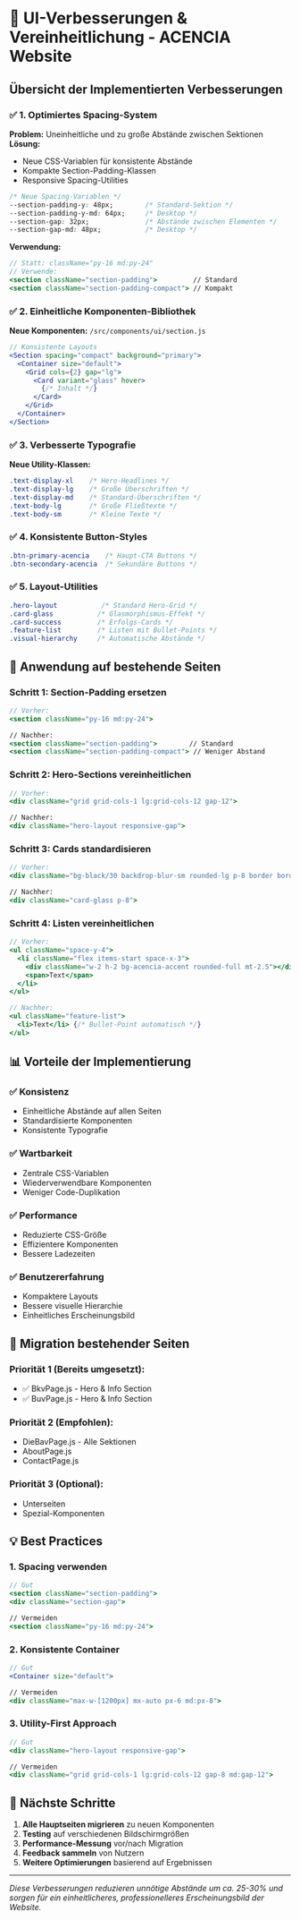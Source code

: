 # 🎨 UI-Verbesserungen & Vereinheitlichung - ACENCIA Website

## Übersicht der Implementierten Verbesserungen

### ✅ 1. Optimiertes Spacing-System
**Problem:** Uneinheitliche und zu große Abstände zwischen Sektionen
**Lösung:** 
- Neue CSS-Variablen für konsistente Abstände
- Kompakte Section-Padding-Klassen
- Responsive Spacing-Utilities

```css
/* Neue Spacing-Variablen */
--section-padding-y: 48px;        /* Standard-Sektion */
--section-padding-y-md: 64px;     /* Desktop */
--section-gap: 32px;              /* Abstände zwischen Elementen */
--section-gap-md: 48px;           /* Desktop */
```

**Verwendung:**
```jsx
// Statt: className="py-16 md:py-24"
// Verwende: 
<section className="section-padding">         // Standard
<section className="section-padding-compact"> // Kompakt
```

### ✅ 2. Einheitliche Komponenten-Bibliothek
**Neue Komponenten:** `/src/components/ui/section.js`

```jsx
// Konsistente Layouts
<Section spacing="compact" background="primary">
  <Container size="default">
    <Grid cols={2} gap="lg">
      <Card variant="glass" hover>
        {/* Inhalt */}
      </Card>
    </Grid>
  </Container>
</Section>
```

### ✅ 3. Verbesserte Typografie
**Neue Utility-Klassen:**
```css
.text-display-xl    /* Hero-Headlines */
.text-display-lg    /* Große Überschriften */
.text-display-md    /* Standard-Überschriften */
.text-body-lg       /* Große Fließtexte */
.text-body-sm       /* Kleine Texte */
```

### ✅ 4. Konsistente Button-Styles
```css
.btn-primary-acencia    /* Haupt-CTA Buttons */
.btn-secondary-acencia  /* Sekundäre Buttons */
```

### ✅ 5. Layout-Utilities
```css
.hero-layout           /* Standard Hero-Grid */
.card-glass           /* Glasmorphismus-Effekt */
.card-success         /* Erfolgs-Cards */
.feature-list         /* Listen mit Bullet-Points */
.visual-hierarchy     /* Automatische Abstände */
```

## 🚀 Anwendung auf bestehende Seiten

### Schritt 1: Section-Padding ersetzen
```jsx
// Vorher:
<section className="py-16 md:py-24">

// Nachher:
<section className="section-padding">        // Standard
<section className="section-padding-compact"> // Weniger Abstand
```

### Schritt 2: Hero-Sections vereinheitlichen
```jsx
// Vorher:
<div className="grid grid-cols-1 lg:grid-cols-12 gap-12">

// Nachher:
<div className="hero-layout responsive-gap">
```

### Schritt 3: Cards standardisieren
```jsx
// Vorher:
<div className="bg-black/30 backdrop-blur-sm rounded-lg p-8 border border-white/10">

// Nachher:
<div className="card-glass p-8">
```

### Schritt 4: Listen vereinheitlichen
```jsx
// Vorher:
<ul className="space-y-4">
  <li className="flex items-start space-x-3">
    <div className="w-2 h-2 bg-acencia-accent rounded-full mt-2.5"></div>
    <span>Text</span>
  </li>
</ul>

// Nachher:
<ul className="feature-list">
  <li>Text</li> {/* Bullet-Point automatisch */}
</ul>
```

## 📊 Vorteile der Implementierung

### ✅ Konsistenz
- Einheitliche Abstände auf allen Seiten
- Standardisierte Komponenten
- Konsistente Typografie

### ✅ Wartbarkeit
- Zentrale CSS-Variablen
- Wiederverwendbare Komponenten
- Weniger Code-Duplikation

### ✅ Performance
- Reduzierte CSS-Größe
- Effizientere Komponenten
- Bessere Ladezeiten

### ✅ Benutzererfahrung
- Kompaktere Layouts
- Bessere visuelle Hierarchie
- Einheitliches Erscheinungsbild

## 🔄 Migration bestehender Seiten

### Priorität 1 (Bereits umgesetzt):
- ✅ BkvPage.js - Hero & Info Section
- ✅ BuvPage.js - Hero & Info Section

### Priorität 2 (Empfohlen):
- DieBavPage.js - Alle Sektionen
- AboutPage.js
- ContactPage.js

### Priorität 3 (Optional):
- Unterseiten
- Spezial-Komponenten

## 💡 Best Practices

### 1. Spacing verwenden
```jsx
// Gut
<section className="section-padding">
<div className="section-gap">

// Vermeiden
<section className="py-16 md:py-24">
```

### 2. Konsistente Container
```jsx
// Gut
<Container size="default">

// Vermeiden
<div className="max-w-[1200px] mx-auto px-6 md:px-8">
```

### 3. Utility-First Approach
```jsx
// Gut
<div className="hero-layout responsive-gap">

// Vermeiden
<div className="grid grid-cols-1 lg:grid-cols-12 gap-8 md:gap-12">
```

## 🎯 Nächste Schritte

1. **Alle Hauptseiten migrieren** zu neuen Komponenten
2. **Testing** auf verschiedenen Bildschirmgrößen
3. **Performance-Messung** vor/nach Migration
4. **Feedback sammeln** von Nutzern
5. **Weitere Optimierungen** basierend auf Ergebnissen

---

*Diese Verbesserungen reduzieren unnötige Abstände um ca. 25-30% und sorgen für ein einheitlicheres, professionelleres Erscheinungsbild der Website.*
